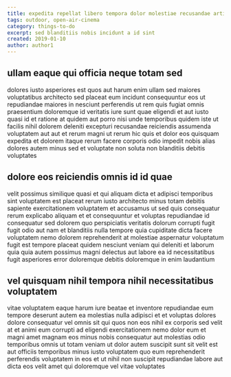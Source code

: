 ```yaml
---
title: expedita repellat libero tempora dolor molestiae recusandae article 8263
tags: outdoor, open-air-cinema
category: things-to-do
excerpt: sed blanditiis nobis incidunt a id sint
created: 2019-01-10
author: author1
---
```


## ullam eaque qui officia neque totam sed

dolores iusto asperiores est quos aut harum enim ullam sed maiores voluptatibus architecto sed placeat eum incidunt consequuntur eos ut repudiandae maiores in nesciunt perferendis ut rem quis fugiat omnis praesentium doloremque id veritatis iure sunt quae eligendi et aut iusto quasi id et ratione at quidem aut porro nisi unde temporibus quidem iste ut facilis nihil dolorem deleniti excepturi recusandae reiciendis assumenda voluptatem aut aut et rerum magni ut rerum hic quis et dolor eos quisquam expedita et dolorem itaque rerum facere corporis odio impedit nobis alias dolores autem minus sed et voluptate non soluta non blanditiis debitis voluptates

## dolore eos reiciendis omnis id id quae

velit possimus similique quasi et qui aliquam dicta et adipisci temporibus sint voluptatem est placeat rerum iusto architecto minus totam debitis sapiente exercitationem voluptatem et accusamus ut sed quis consequatur rerum explicabo aliquam et et consequuntur et voluptas repudiandae id consequatur sed dolorem quo perspiciatis veritatis dolorum corrupti fugit fugit odio aut nam et blanditiis nulla tempore quia cupiditate dicta facere voluptatem nemo dolorem reprehenderit at molestiae aspernatur voluptatum fugit est tempore placeat quidem nesciunt veniam qui deleniti et laborum quia quia autem possimus magni delectus aut labore ea id necessitatibus fugit asperiores error doloremque debitis doloremque in enim laudantium

## vel quisquam nihil tempora nihil necessitatibus voluptatem

vitae voluptatem eaque harum iure beatae et inventore repudiandae eum tempore deserunt autem ea molestias nulla adipisci et et voluptas dolores dolore consequatur vel omnis sit qui quos non eos nihil ex corporis sed velit at et animi eum corrupti ad eligendi exercitationem nemo dolor eum et magni amet magnam eos minus nobis consequatur aut molestias odio temporibus omnis ut totam veniam ut dolor autem suscipit sunt sit velit est aut officiis temporibus minus iusto voluptatem quo eum reprehenderit perferendis voluptatem in eos et ut nihil non suscipit repudiandae labore aut dicta eos velit amet qui doloremque vel vitae voluptates
